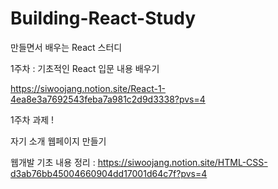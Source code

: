 # Building-React-Study
만들면서 배우는 React 스터디

1주차 : 기초적인 React 입문 내용 배우기

https://siwoojang.notion.site/React-1-4ea8e3a7692543feba7a981c2d9d3338?pvs=4

1주차 과제 ! 

자기 소개 웹페이지 만들기

웹개발 기초 내용 정리 : https://siwoojang.notion.site/HTML-CSS-d3ab76bb45004660904dd17001d64c7f?pvs=4
